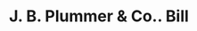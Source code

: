 ---
doi: 10.7916/D87M1KWG
date_other: '1890'
date_other_textual: 1890-1899
form: printed ephemera
genre:
- Invoices
name:
- J. B. Plummer & Co.
object_in_context_url: https://biggert.cul.columbia.edu/items/view/ave_biggert_00398
subject_hierarchical_geographic:
- Boston, Massachusetts, United States
subject_name:
- J. B. Plummer & Co.
title: J. B. Plummer & Co.. Bill
sort_title: J. B. Plummer & Co.. Bill
call_number: ave_biggert_00398
coordinates:
- 42.35805555555556,-71.06361111111111
pid: ave_biggert_00398
identifiers: ave_biggert_00398
thumbnail: https://derivativo-1.library.columbia.edu/iiif/2/ldpd:344096/full/!256,256/0/native.jpg
permalink: "/biggert/ave_biggert_00398/"
layout: iiif-image-page
---